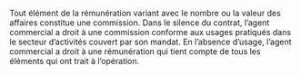 Tout élément de la rémunération variant avec le nombre ou la valeur des affaires
constitue une commission.
Dans le silence du contrat, l’agent commercial a droit à une commission conforme aux usages
pratiqués dans le secteur d’activités couvert par son mandat.
En l’absence d’usage, l’agent commercial a droit à une rémunération qui tient compte de tous
les éléments qui ont trait à l’opération.